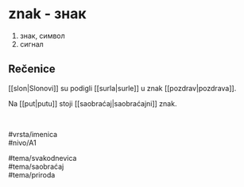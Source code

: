 # znak - знак

1. знак, символ  
2. сигнал  

## Rečenice

[[slon|Slonovi]] su podigli [[surla|surle]] u znak [[pozdrav|pozdrava]].  

Na [[put|putu]] stoji [[saobraćaj|saobraćajni]] znak.  

<br>

#vrsta/imenica  
#nivo/A1  

#tema/svakodnevica  
#tema/saobraćaj  
#tema/priroda  
